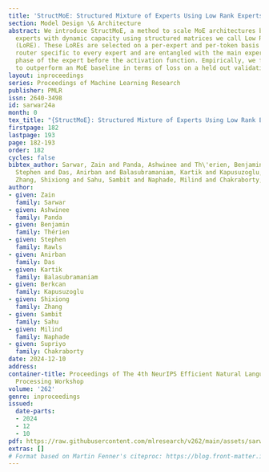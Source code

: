 ```yaml
---
title: 'StructMoE: Structured Mixture of Experts Using Low Rank Experts'
section: Model Design \& Architecture
abstract: We introduce StructMoE, a method to scale MoE architectures by augmenting
  experts with dynamic capacity using structured matrices we call Low Rank Experts
  (LoRE). These LoREs are selected on a per-expert and per-token basis using a secondary
  router specific to every expert and are entangled with the main expert in the up-projection
  phase of the expert before the activation function. Empirically, we find this approach
  to outperform an MoE baseline in terms of loss on a held out validation set.
layout: inproceedings
series: Proceedings of Machine Learning Research
publisher: PMLR
issn: 2640-3498
id: sarwar24a
month: 0
tex_title: "{StructMoE}: Structured Mixture of Experts Using Low Rank Experts"
firstpage: 182
lastpage: 193
page: 182-193
order: 182
cycles: false
bibtex_author: Sarwar, Zain and Panda, Ashwinee and Th\'erien, Benjamin and Rawls,
  Stephen and Das, Anirban and Balasubramaniam, Kartik and Kapusuzoglu, Berkcan and
  Zhang, Shixiong and Sahu, Sambit and Naphade, Milind and Chakraborty, Supriyo
author:
- given: Zain
  family: Sarwar
- given: Ashwinee
  family: Panda
- given: Benjamin
  family: Thérien
- given: Stephen
  family: Rawls
- given: Anirban
  family: Das
- given: Kartik
  family: Balasubramaniam
- given: Berkcan
  family: Kapusuzoglu
- given: Shixiong
  family: Zhang
- given: Sambit
  family: Sahu
- given: Milind
  family: Naphade
- given: Supriyo
  family: Chakraborty
date: 2024-12-10
address:
container-title: Proceedings of The 4th NeurIPS Efficient Natural Language and Speech
  Processing Workshop
volume: '262'
genre: inproceedings
issued:
  date-parts:
  - 2024
  - 12
  - 10
pdf: https://raw.githubusercontent.com/mlresearch/v262/main/assets/sarwar24a/sarwar24a.pdf
extras: []
# Format based on Martin Fenner's citeproc: https://blog.front-matter.io/posts/citeproc-yaml-for-bibliographies/
---
```

